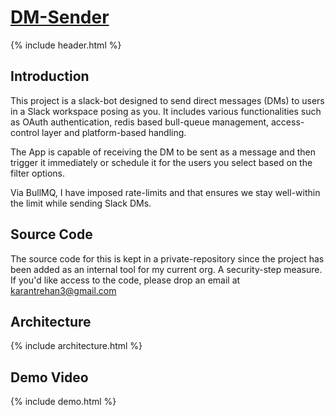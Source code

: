 # [DM-Sender](https://karantrehan3.github.io/dm-sender-public/)

{% include header.html %}

## Introduction

This project is a slack-bot designed to send direct messages (DMs) to users in a Slack workspace posing as you. It includes various functionalities such as OAuth authentication, redis based bull-queue management, access-control layer and platform-based handling.

The App is capable of receiving the DM to be sent as a message and then trigger it immediately or schedule it for the users you select based on the filter options.

Via BullMQ, I have imposed rate-limits and that ensures we stay well-within the limit while sending Slack DMs.

## Source Code

The source code for this is kept in a private-repository since the project has been added as an internal tool for my current org. A security-step measure. If you'd like access to the code, please drop an email at karantrehan3@gmail.com

## Architecture

{% include architecture.html %}

## Demo Video

{% include demo.html %}
